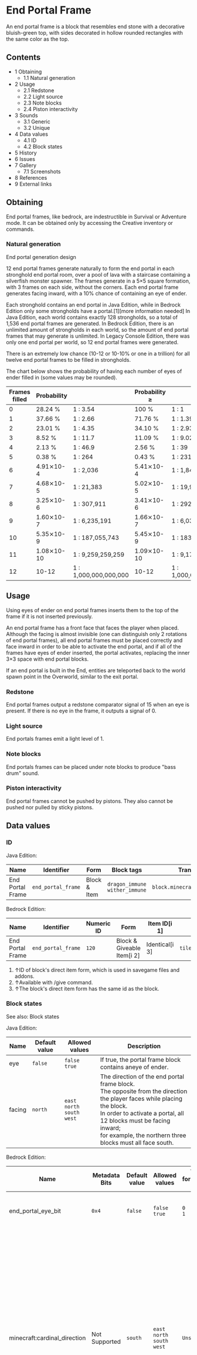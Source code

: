 # End Portal Frame
An end portal frame is a block that resembles end stone with a decorative bluish-green top, with sides decorated in hollow rounded rectangles with the same color as the top.

## Contents
- 1 Obtaining
	- 1.1 Natural generation
- 2 Usage
	- 2.1 Redstone
	- 2.2 Light source
	- 2.3 Note blocks
	- 2.4 Piston interactivity
- 3 Sounds
	- 3.1 Generic
	- 3.2 Unique
- 4 Data values
	- 4.1 ID
	- 4.2 Block states
- 5 History
- 6 Issues
- 7 Gallery
	- 7.1 Screenshots
- 8 References
- 9 External links

## Obtaining
End portal frames, like bedrock, are indestructible in Survival or Adventure mode. It can be obtained only by accessing the Creative inventory or commands.

### Natural generation







































End portal generation design


12 end portal frames generate naturally to form the end portal in each stronghold end portal room, over a pool of lava with a staircase containing a silverfish monster spawner. The frames generate in a 5×5 square formation, with 3 frames on each side, without the corners. Each end portal frame generates facing inward, with a 10% chance of containing an eye of ender.

Each stronghold contains an end portal in Java Edition, while in Bedrock Edition only some strongholds have a portal.[1][more information needed] In Java Edition, each world contains exactly 128 strongholds, so a total of 1,536 end portal frames are generated. In Bedrock Edition, there is an unlimited amount of strongholds in each world, so the amount of end portal frames that may generate is unlimited. In Legacy Console Edition, there was only one end portal per world, so 12 end portal frames were generated.


There is an extremely low chance (10-12 or 10-10% or one in a trillion) for all twelve end portal frames to be filled in strongholds.

The chart below shows the probability of having each number of eyes of ender filled in (some values may be rounded). 

| Frames filled | Probability |                       | Probability ≥ |                       |
|---------------|-------------|-----------------------|---------------|-----------------------|
| 0             | 28.24 %     | 1 : 3.54              | 100 %         | 1 : 1                 |
| 1             | 37.66 %     | 1 : 2.66              | 71.76 %       | 1 : 1.39              |
| 2             | 23.01 %     | 1 : 4.35              | 34.10 %       | 1 : 2.93              |
| 3             | 8.52 %      | 1 : 11.7              | 11.09 %       | 1 : 9.02              |
| 4             | 2.13 %      | 1 : 46.9              | 2.56 %        | 1 : 39                |
| 5             | 0.38 %      | 1 : 264               | 0.43 %        | 1 : 231               |
| 6             | 4.91⨯10-4   | 1 : 2,036             | 5.41⨯10-4     | 1 : 1,848             |
| 7             | 4.68⨯10-5   | 1 : 21,383            | 5.02⨯10-5     | 1 : 19,928            |
| 8             | 3.25⨯10-6   | 1 : 307,911           | 3.41⨯10-6     | 1 : 292,952           |
| 9             | 1.60⨯10-7   | 1 : 6,235,191         | 1.66⨯10-7     | 1 : 6,030,090         |
| 10            | 5.35⨯10-9   | 1 : 187,055,743       | 5.45⨯10-9     | 1 : 183,318,064       |
| 11            | 1.08⨯10-10  | 1 : 9,259,259,259     | 1.09⨯10-10    | 1 : 9,174,327,988     |
| 12            | 10-12       | 1 : 1,000,000,000,000 | 10-12         | 1 : 1,000,000,000,000 |

## Usage
Using eyes of ender on end portal frames inserts them to the top of the frame if it is not inserted previously.

An end portal frame has a front face that faces the player when placed. Although the facing is almost invisible (one can distinguish only 2 rotations of end portal frames), all end portal frames must be placed correctly and face inward in order to be able to activate the end portal, and if all of the frames have eyes of ender inserted, the portal activates, replacing the inner 3×3 space with end portal blocks.

If an end portal is built in the End, entities are teleported back to the world spawn point in the Overworld, similar to the exit portal.

### Redstone
End portal frames output a redstone comparator signal of 15 when an eye is present. If there is no eye in the frame, it outputs a signal of 0.

### Light source
End portals frames emit a light level of 1.

### Note blocks
End portals frames can be placed under note blocks to produce "bass drum" sound.

### Piston interactivity
End portal frames cannot be pushed by pistons. They also cannot be pushed nor pulled by sticky pistons.

## Data values
### ID
Java Edition:

| Name             | Identifier         | Form         | Block tags                          | Translation key                    |
|------------------|--------------------|--------------|-------------------------------------|------------------------------------|
| End Portal Frame | `end_portal_frame` | Block & Item | `dragon_immune`<br/>`wither_immune` | `block.minecraft.end_portal_frame` |

Bedrock Edition:

| Name             | Identifier         | Numeric ID | Form                       | Item ID[i 1]   | Translation key              |
|------------------|--------------------|------------|----------------------------|----------------|------------------------------|
| End Portal Frame | `end_portal_frame` | `120`      | Block & Giveable Item[i 2] | Identical[i 3] | `tile.end_portal_frame.name` |

1. ↑ID of block's direct item form, which is used in savegame files and addons.
2. ↑Available with /give command.
3. ↑The block's direct item form has the same id as the block.

### Block states
See also: Block states

Java Edition:

| Name   | Default value | Allowed values                            | Description                                                                                                                                                                                                                                                        |
|--------|---------------|-------------------------------------------|--------------------------------------------------------------------------------------------------------------------------------------------------------------------------------------------------------------------------------------------------------------------|
| eye    | `false`       | `false`<br/>`true`                        | If true, the portal frame block contains aneye of ender.                                                                                                                                                                                                           |
| facing | `north`       | `east`<br/>`north`<br/>`south`<br/>`west` | The direction of the end portal frame block.<br/>The opposite from the direction the player faces while placing the block.<br/>In order to activate a portal, all 12 blocks must be facing inward;<br/>for example, the northern three blocks must all face south. |

Bedrock Edition:

| Name                         | Metadata Bits | Default value | Allowed values                            | Values forMetadata Bits | Description                                                                                                                                                                                                                                                        |
|------------------------------|---------------|---------------|-------------------------------------------|-------------------------|--------------------------------------------------------------------------------------------------------------------------------------------------------------------------------------------------------------------------------------------------------------------|
| end_portal_eye_bit           | `0x4`         | `false`       | `false`<br/>`true`                        | `0`<br/>`1`             | If the portal frame block contains aneye of ender.                                                                                                                                                                                                                 |
| minecraft:cardinal_direction | Not Supported | `south`       | `east`<br/>`north`<br/>`south`<br/>`west` | `Unsupported`           | The direction of the end portal frame block.<br/>The opposite from the direction the player faces while placing the block.<br/>In order to activate a portal, all 12 blocks must be facing inward;<br/>for example, the northern three blocks must all face south. |



